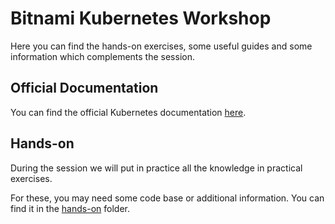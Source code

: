 # Bitnami Kubernetes Workshop

Here you can find the hands-on exercises, some useful guides and some information which complements the session.

<!-- TODO: add a link to the slides -->
<!-- ## Slides -->

## Official Documentation

You can find the official Kubernetes documentation [here](http://kubernetes.io/v1.1/).

## Hands-on

During the session we will put in practice all the knowledge in practical exercises.

For these, you may need some code base or additional information. You can find it in the [hands-on](./hands-on) folder.
